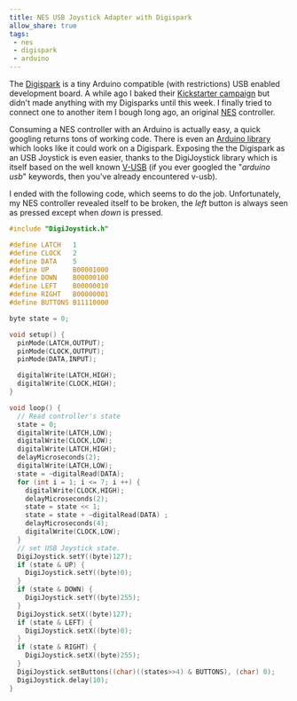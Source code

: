 ```yaml
---
title: NES USB Joystick Adapter with Digispark
allow_share: true
tags:
 - nes
 - digispark
 - arduino
---
```


The [Digispark](http://digistump.com/products/1) is a tiny Arduino compatible (with restrictions) USB enabled
development board. A while ago I baked their
[Kickstarter campaign](http://www.kickstarter.com/projects/digistump/digispark-the-tiny-arduino-enabled-usb-dev-board)
but didn't made anything with my Digisparks until this week. I finally tried to connect one to another item I bough long
ago, an original [NES](https://en.wikipedia.org/wiki/Nintendo_Entertainment_System) controller.

Consuming a NES controller with an Arduino is actually easy, a quick googling returns tons of working code. There is
even an [Arduino library](https://code.google.com/p/nespad/) which looks like it could work on a Digispark.  Exposing the
the Digispark as an USB Joystick is even easier, thanks to the DigiJoystick library which is itself based on the well
known [V-USB](http://code.google.com/p/vusb-for-arduino/) (if you ever googled the "_arduino usb_" keywords, then you've
already encountered v-usb).

I ended with the following code, which seems to do the job. Unfortunately, my NES controller revealed itself to be
broken, the _left_ button is always seen as pressed except when _down_ is pressed.
~~~.c
#include "DigiJoystick.h"

#define LATCH   1
#define CLOCK   2
#define DATA    5
#define UP      B00001000
#define DOWN    B00000100
#define LEFT    B00000010
#define RIGHT   B00000001
#define BUTTONS B11110000

byte state = 0;

void setup() {
  pinMode(LATCH,OUTPUT);
  pinMode(CLOCK,OUTPUT);
  pinMode(DATA,INPUT);

  digitalWrite(LATCH,HIGH);
  digitalWrite(CLOCK,HIGH);
}

void loop() {
  // Read controller's state
  state = 0;
  digitalWrite(LATCH,LOW);
  digitalWrite(CLOCK,LOW);
  digitalWrite(LATCH,HIGH);
  delayMicroseconds(2);
  digitalWrite(LATCH,LOW);
  state = ~digitalRead(DATA);
  for (int i = 1; i <= 7; i ++) {
    digitalWrite(CLOCK,HIGH);
    delayMicroseconds(2);
    state = state << 1;
    state = state + ~digitalRead(DATA) ;
    delayMicroseconds(4);
    digitalWrite(CLOCK,LOW);
  }
  // set USB Joystick state.
  DigiJoystick.setY((byte)127);
  if (state & UP) {
    DigiJoystick.setY((byte)0);
  }
  if (state & DOWN) {
    DigiJoystick.setY((byte)255);
  }
  DigiJoystick.setX((byte)127);
  if (state & LEFT) {
    DigiJoystick.setX((byte)0);
  }
  if (state & RIGHT) {
    DigiJoystick.setX((byte)255);
  }
  DigiJoystick.setButtons((char)((states>>4) & BUTTONS), (char) 0);
  DigiJoystick.delay(10);
}
~~~